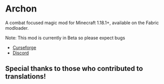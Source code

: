 # Archon

A combat focused magic mod for Minecraft 1.18.1+, available on the Fabric modloader.

Note: This mod is currently in Beta so please expect bugs

* [Curseforge](https://www.curseforge.com/minecraft/mc-mods/archon)
* [Discord](https://discord.gg/muAnYRGXrq)

## Special thanks to those who contributed to translations!
